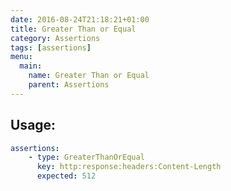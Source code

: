 ```yaml
---
date: 2016-08-24T21:18:21+01:00
title: Greater Than or Equal
category: Assertions
tags: [assertions]
menu:
  main:
    name: Greater Than or Equal
    parent: Assertions
---
```


## Usage:

```yaml
assertions:
    - type: GreaterThanOrEqual
      key: http:response:headers:Content-Length
      expected: 512
```
